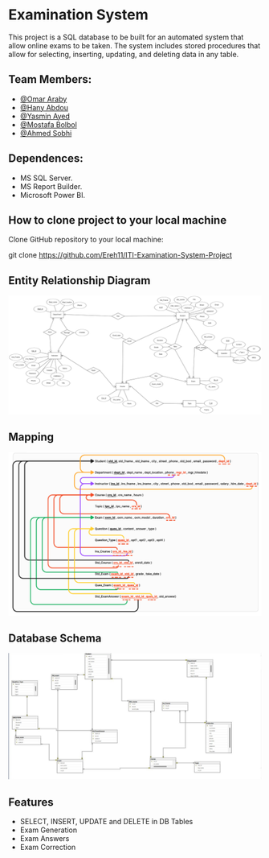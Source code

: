 # Examination System

This project is a SQL database to be built for an automated system that allow online exams to be taken. The system includes stored procedures that allow for selecting, inserting, updating, and deleting data in any table.
 
 ## Team Members:
 
- [@Omar Araby](https://github.com/OmarAraby)
- [@Hany Abdou](https://github.com/Ereh11)
- [@Yasmin Ayed](https://github.com/yasmin3099)
- [@Mostafa Bolbol](https://github.com/MBolbol)
- [@Ahmed Sobhi](https://github.com/AhmedSobhy00)

## Dependences:

- MS SQL Server.
- MS Report Builder.
- Microsoft Power BI.

## How to clone project to your local machine

Clone GitHub repository to your local machine:

git clone https://github.com/Ereh11/ITI-Examination-System-Project

## Entity Relationship Diagram
![ERD](https://github.com/Ereh11/ITI-Examination-System-Project/blob/main/ERD%20and%20Mapping/ERD02.png)
## Mapping
![Mapping](https://github.com/Ereh11/ITI-Examination-System-Project/blob/main/ERD%20and%20Mapping/Mapping.png)
## Database Schema
![DB schema](https://github.com/Ereh11/ITI-Examination-System-Project/blob/main/DB%20Schema/DB%20Schema.jpeg)

## Features
- SELECT, INSERT, UPDATE and DELETE in DB Tables
- Exam Generation
- Exam Answers 
- Exam Correction
